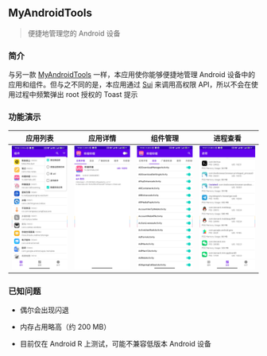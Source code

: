 ## MyAndroidTools

> 便捷地管理您的 Android 设备

### 简介

与另一款 [MyAndroidTools](https://www.myandroidtools.com/) 一样，本应用使你能够便捷地管理 Android 设备中的应用和组件。但与之不同的是，本应用通过 [Sui](https://github.com/RikkaApps/Sui) 来调用高权限 API，所以不会在使用过程中频繁弹出 root 授权的 Toast 提示

### 功能演示

| 应用列表 | 应用详情 | 组件管理 | 进程查看 |
| :---: | :---: | :---: | :---: |
| ![](images/demo-home.jpg) | ![](images/demo-app-detail.jpg) | ![](images/demo-component-manage.jpg) | ![](images/demo-process.jpg) |

### 已知问题

* 偶尔会出现闪退

* 内存占用略高（约 200 MB）

* 目前仅在 Android R 上测试，可能不兼容低版本 Android 设备
